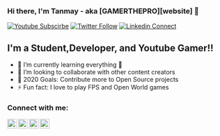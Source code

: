 ### Hi there, I'm Tanmay - aka [GAMERTHEPRO][website] 👋

[![Youtube Subscirbe](https://img.shields.io/youtube/channel/subscribers/UCQaXTCtsg1iTF0DJgrxRfDw?color=red&label=GAMER%20THE%20PRO&style=for-the-badge)](https://www.youtube.com/channel/UCQaXTCtsg1iTF0DJgrxRfDw?sub_confirmation=1)
[![Twitter Follow](https://img.shields.io/twitter/follow/GAMERTHEPROROCK?color=1DA1F2&logo=twitter&style=for-the-badge)](https://twitter.com/intent/follow?&screen_name=GAMERTHEPROROCK)
[![Linkedin Connect](https://img.shields.io/endpoint?url=https://in.linkedin.com/in/tanmay-nayak-ba0521149?trk=profile-badge?color=1DA1F2&logo=linkedin&style=for-the-badge)](https://in.linkedin.com/in/tanmay-nayak-ba0521149)
              



## I'm a Student,Developer, and Youtube Gamer!!

- 🌱 I’m currently learning everything 🤣
- 👯 I’m looking to collaborate with other content creators
- 🥅 2020 Goals: Contribute more to Open Source projects
- ⚡ Fun fact: I love to play FPS and Open World games

### Connect with me:

[<img align="left" alt="codeSTACKr | YouTube" width="22px" src="https://cdn.jsdelivr.net/npm/simple-icons@v3/icons/youtube.svg" />][youtube]
[<img align="left" alt="codeSTACKr | Twitter" width="22px" src="https://cdn.jsdelivr.net/npm/simple-icons@v3/icons/twitter.svg" />][twitter]
[<img align="left" alt="codeSTACKr | LinkedIn" width="22px" src="https://cdn.jsdelivr.net/npm/simple-icons@v3/icons/linkedin.svg" />][linkedin]
[<img align="left" alt="codeSTACKr | Instagram" width="22px" src="https://cdn.jsdelivr.net/npm/simple-icons@v3/icons/instagram.svg" />][instagram]

<br />

[twitter]: https://twitter.com/intent/follow?&screen_name=GAMERTHEPROROCK
[youtube]: https://www.youtube.com/channel/UCQaXTCtsg1iTF0DJgrxRfDw?sub_confirmation=1
[instagram]: https://www.instagram.com/tanmaynayak07/?hl=en
[linkedin]: https://www.linkedin.com/in/tanmay-nayak-ba0521149

